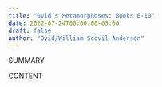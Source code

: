 ```yaml
---
title: "Ovid’s Metamorphoses: Books 6-10"
date: 2022-07-24T00:00:00-05:00
draft: false
author: "Ovid/William Scovil Anderson"
---
```


SUMMARY

<!--more-->

CONTENT